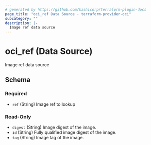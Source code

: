 ```yaml
---
# generated by https://github.com/hashicorp/terraform-plugin-docs
page_title: "oci_ref Data Source - terraform-provider-oci"
subcategory: ""
description: |-
  Image ref data source
---
```


# oci_ref (Data Source)

Image ref data source



<!-- schema generated by tfplugindocs -->
## Schema

### Required

- `ref` (String) Image ref to lookup

### Read-Only

- `digest` (String) Image digest of the image.
- `id` (String) Fully qualified image digest of the image.
- `tag` (String) Image tag of the image.


